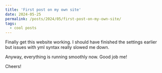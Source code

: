 ```yaml
---
title: 'First post on my own site'
date: 2024-05-25
permalink: /posts/2024/05/first-post-on-my-own-site/
tags:
  - cool posts
---
```


Finally get this website working. I should have finished the settings earlier but issues with yml syntax really slowed me down.

Anyway, everything is running smoothly now. Good job me!

Cheers!

